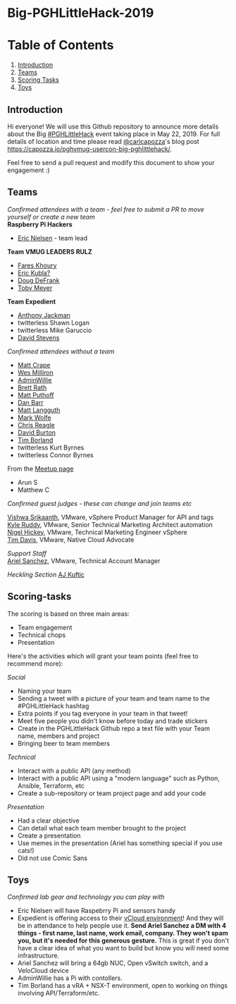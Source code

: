 # Big-PGHLittleHack-2019

# Table of Contents
1. [Introduction](#Introduction)
2. [Teams](#Teams)
3. [Scoring Tasks](#Scoring-tasks)
4. [Toys](#Toys)

## Introduction

Hi everyone! We will use this Github repository to announce more details about the Big [#PGHLittleHack](https://twitter.com/search?f=tweets&vertical=default&q=%23pghlittlehack) event taking place in May 22, 2019. For full details of location and time please read [@carlcapozza](https://twitter.com/Carlcapozza)'s blog post https://capozza.io/pghvmug-usercon-big-pghlittlehack/.  

Feel free to send a pull request and modify this document to show your engagement :)  

## Teams

*Confirmed attendees with a team - feel free to submit a PR to move yourself or create a new team*  
**Raspberry Pi Hackers**
- [Eric Nielsen](https://twitter.com/ericnipro) - team lead

**Team VMUG LEADERS RULZ**
- [Fares Khoury](https://twitter.com/khoury1701)
- [Eric Kubla?](https://twitter.com/erickubla)
- [Doug DeFrank](https://twitter.com/dougdefrank)
- [Toby Meyer](https://twitter.com/tbrewmeister)

**Team Expedient**
- [Anthony Jackman](https://twitter.com/anthonydjackman)
- twitterless Shawn Logan
- twitterless Mike Garuccio
- [David Stevens](https://twitter.com/PSUStevens)

*Confirmed attendees without a team*  


- [Matt Crape](https://twitter.com/MattThatITGuy)
- [Wes Milliron](https://twitter.com/WesMilliron)
- [AdminWillie](https://twitter.com/adminwillie)  
- [Brett Rath](https://twitter.com/pa_sre)  
- [Matt Puthoff](https://twitter.com/puthoffmatt)
- [Dan Barr](https://twitter.com/vDanBarr)
- [Matt Langguth](https://twitter.com/gsxesx)
- [Mark Wolfe](https://twitter.com/markwolfe412)
- [Chris Reagle](https://twitter.com/ChrisReagle)
- [David Burton](https://twitter.com/heyvburt)
- [Tim Borland](https://twitter.com/borlandts)
- twitterless Kurt Byrnes  
- twitterless Connor Byrnes  

From the [Meetup page](https://www.meetup.com/PGHVMUG-Pittsburgh-VMware-User-Group/events/261486371/attendees/)
- Arun S
- Matthew C

*Confirmed guest judges - these can change and join teams etc*  

[Vishwa Srikaanth](https://twitter.com/wishhva), VMware, vSphere Product Manager for API and tags  
[Kyle Ruddy](https://twitter.com/kmruddy), VMware, Senior Technical Marketing Architect automation  
[Nigel Hickey](https://twitter.com/vCenterNerd), VMware, Technical Marketing Engineer vSphere  
[Tim Davis](https://twitter.com/vtimd), VMware, Native Cloud Advocate  

*Support Staff*  
[Ariel Sanchez](https://twitter.com/arielsanchezmor), VMware, Technical Account Manager

*Heckling Section*
[AJ Kuftic](https://twitter.com/ajkuftic)

## Scoring-tasks

The scoring is based on three main areas: 
- Team engagement
- Technical chops
- Presentation

Here's the activities which will grant your team points (feel free to recommend more):

_Social_

* Naming your team
* Sending a tweet with a picture of your team and team name to the #PGHLittleHack hashtag
* Extra points if you tag everyone in your team in that tweet!
* Meet five people you didn't know before today and trade stickers
* Create in the PGHLittleHack Github repo a text file with your Team name, members and project
* Bringing beer to team members

_Technical_

* Interact with a public API (any method)
* Interact with a public API using a "modern language" such as Python, Ansible, Terraform, etc
* Create a sub-repository or team project page and add your code

_Presentation_

* Had a clear objective
* Can detail what each team member brought to the project
* Create a presentation 
* Use memes in the presentation (Ariel has something special if you use cats!)
* Did not use Comic Sans

## Toys

*Confirmed lab gear and technology you can play with*

- Eric Nielsen will have Raspebrry Pi and sensors handy  
- Expedient is offering access to their [vCloud environment](https://twitter.com/anthonydjackman/status/1131031022949289984)! And they will be in attendance to help people use it. **Send Ariel Sanchez a DM with 4 things - first name, last name, work email, company. They won't spam you, but it's needed for this generous gesture.**  This is great if you don't have a clear idea of what you want to build but know you will need some infrastructure.
- Ariel Sanchez will bring a 64gb NUC, Open vSwitch switch, and a VeloCloud device
- AdminWillie has a Pi with contollers.
- Tim Borland has a vRA + NSX-T environment, open to working on things involving API/Terraform/etc.
